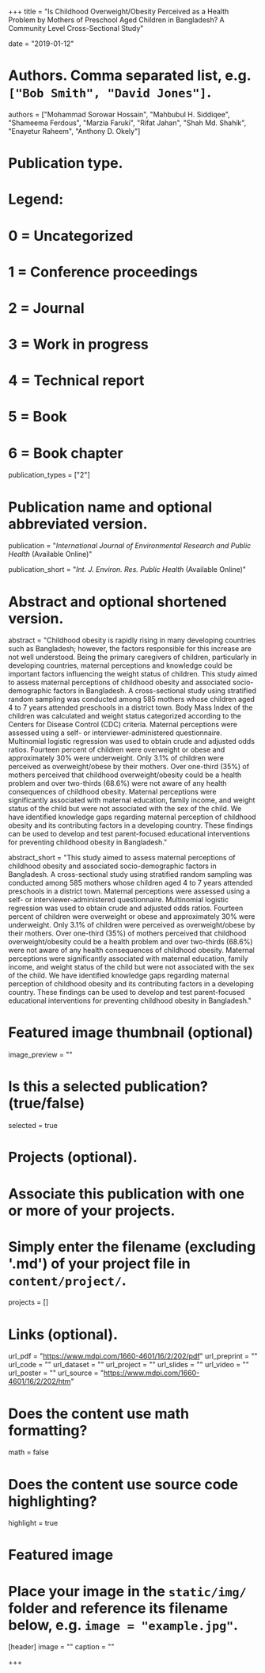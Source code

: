 +++
title = "Is Childhood Overweight/Obesity Perceived as a Health Problem by Mothers of Preschool Aged Children in Bangladesh? A Community Level Cross-Sectional Study"

date = "2019-01-12"

# Authors. Comma separated list, e.g. `["Bob Smith", "David Jones"]`.

authors = ["Mohammad Sorowar Hossain", "Mahbubul H. Siddiqee", "Shameema Ferdous", "Marzia Faruki", "Rifat Jahan", "Shah Md. Shahik", "Enayetur Raheem", "Anthony D. Okely"]


  
# Publication type.
# Legend:
# 0 = Uncategorized
# 1 = Conference proceedings
# 2 = Journal
# 3 = Work in progress
# 4 = Technical report
# 5 = Book
# 6 = Book chapter
publication_types = ["2"]

# Publication name and optional abbreviated version.
publication = "*International Journal of Environmental Research and Public Health* (Available Online)"

publication_short = "*Int. J. Environ. Res. Public Health* (Available Online)"

# Abstract and optional shortened version.

abstract = "Childhood obesity is rapidly rising in many developing countries such as Bangladesh; however, the factors responsible for this increase are not well understood. Being the primary caregivers of children, particularly in developing countries, maternal perceptions and knowledge could be important factors influencing the weight status of children. This study aimed to assess maternal perceptions of childhood obesity and associated socio-demographic factors in Bangladesh. A cross-sectional study using stratified random sampling was conducted among 585 mothers whose children aged 4 to 7 years attended preschools in a district town. Body Mass Index of the children was calculated and weight status categorized according to the Centers for Disease Control (CDC) criteria. Maternal perceptions were assessed using a self- or interviewer-administered questionnaire. Multinomial logistic regression was used to obtain crude and adjusted odds ratios. Fourteen percent of children were overweight or obese and approximately 30% were underweight. Only 3.1% of children were perceived as overweight/obese by their mothers. Over one-third (35%) of mothers perceived that childhood overweight/obesity could be a health problem and over two-thirds (68.6%) were not aware of any health consequences of childhood obesity. Maternal perceptions were significantly associated with maternal education, family income, and weight status of the child but were not associated with the sex of the child. We have identified knowledge gaps regarding maternal perception of childhood obesity and its contributing factors in a developing country. These findings can be used to develop and test parent-focused educational interventions for preventing childhood obesity in Bangladesh."

abstract_short = "This study aimed to assess maternal perceptions of childhood obesity and associated socio-demographic factors in Bangladesh. A cross-sectional study using stratified random sampling was conducted among 585 mothers whose children aged 4 to 7 years attended preschools in a district town. Maternal perceptions were assessed using a self- or interviewer-administered questionnaire. Multinomial logistic regression was used to obtain crude and adjusted odds ratios. Fourteen percent of children were overweight or obese and approximately 30% were underweight. Only 3.1% of children were perceived as overweight/obese by their mothers. Over one-third (35%) of mothers perceived that childhood overweight/obesity could be a health problem and over two-thirds (68.6%) were not aware of any health consequences of childhood obesity. Maternal perceptions were significantly associated with maternal education, family income, and weight status of the child but were not associated with the sex of the child. We have identified knowledge gaps regarding maternal perception of childhood obesity and its contributing factors in a developing country. These findings can be used to develop and test parent-focused educational interventions for preventing childhood obesity in Bangladesh."

# Featured image thumbnail (optional)
image_preview = ""

# Is this a selected publication? (true/false)
selected = true

# Projects (optional).
#   Associate this publication with one or more of your projects.
#   Simply enter the filename (excluding '.md') of your project file in `content/project/`.

projects = []

# Links (optional).
url_pdf = "https://www.mdpi.com/1660-4601/16/2/202/pdf"
url_preprint = ""
url_code = ""
url_dataset = ""
url_project = ""
url_slides = ""
url_video = ""
url_poster = ""
url_source = "https://www.mdpi.com/1660-4601/16/2/202/htm"

# Does the content use math formatting?
math = false

# Does the content use source code highlighting?
highlight = true

# Featured image
# Place your image in the `static/img/` folder and reference its filename below, e.g. `image = "example.jpg"`.
[header]
image = ""
caption = ""

+++
